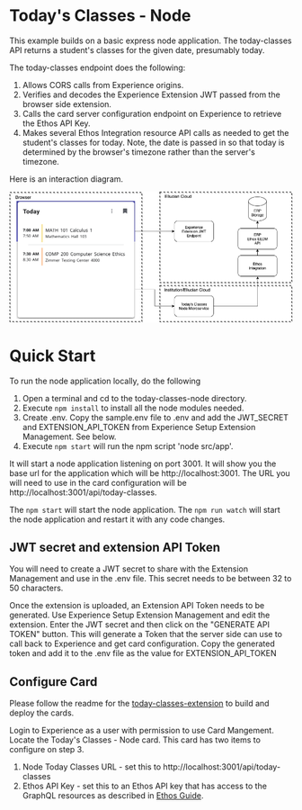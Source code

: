# Today's Classes - Node
This example builds on a basic express node application. The today-classes API returns a student's classes for the given date, presumably today.

The today-classes endpoint does the following:
1. Allows CORS calls from Experience origins.
1. Verifies and decodes the Experience Extension JWT passed from the browser side extension.
1. Calls the card server configuration endpoint on Experience to retrieve the Ethos API Key.
1. Makes several Ethos Integration resource API calls as needed to get the student's classes for today. Note, the date is passed in so that today is determined by the browser's timezone rather than the server's timezone.

Here is an interaction diagram.

![](../docs/images/Todays-Classes-Node.png)

# Quick Start

To run the node application locally, do the following

1. Open a terminal and cd to the today-classes-node directory.
1. Execute `npm install` to install all the node modules needed.
1. Create .env. Copy the sample.env file to .env and add the JWT_SECRET and EXTENSION_API_TOKEN from Experience Setup Extension Management. See below.
1. Execute `npm start` will run the npm script 'node src/app'.

It will start a node application listening on port 3001. It will show you the base url for the application which will be http://localhost:3001. The URL you will need to use in the card configuration will be http://localhost:3001/api/today-classes.

The `npm start` will start the node application.
The `npm run watch` will start the node application and restart it with any code changes.

## JWT secret and extension API Token
You will need to create a JWT secret to share with the Extension Management and use in the .env file. This secret needs to be between 32 to 50 characters.

Once the extension is uploaded, an Extension API Token needs to be generated. Use Experience Setup Extension Management and edit the extension. Enter the JWT secret and then click on the "GENERATE API TOKEN" button. This will generate a Token that the server side can use to call back to Experience and get card configuration. Copy the generated token and add it to the .env file as the value for EXTENSION_API_TOKEN

## Configure Card

Please follow the readme for the [today-classes-extension](../today-classes-extension/README.md) to build and deploy the cards.

Login to Experience as a user with permission to use Card Mangement. Locate the Today's Classes - Node card. This card has two items to configure on step 3.

1. Node Today Classes URL - set this to http://localhost:3001/api/today-classes
1. Ethos API Key - set this to an Ethos API key that has access to the GraphQL resources as described in [Ethos Guide](../docs/today-classes-ethos-guide.md).
